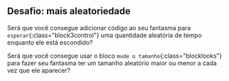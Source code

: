 ## Desafio: mais aleatoriedade

Será que você consegue adicionar código ao seu fantasma para `esperar`{:class="block3control"} uma quantidade aleatória de tempo enquanto ele está escondido?

Será que você consegue usar o bloco `mude o tamanho`{:class="blocklooks"} para fazer seu fantasma ter um tamanho aleatório maior ou menor a cada vez que ele aparecer?